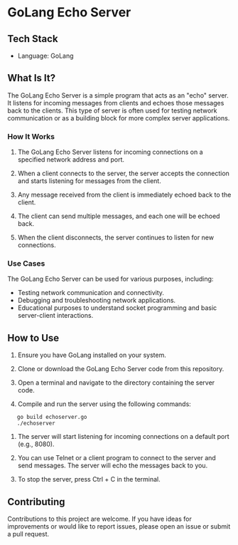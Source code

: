 # GoLang Echo Server

## Tech Stack
- Language: GoLang

## What Is It?

The GoLang Echo Server is a simple program that acts as an "echo" server. It listens for incoming messages from clients and echoes those messages back to the clients. This type of server is often used for testing network communication or as a building block for more complex server applications.

### How It Works

1. The GoLang Echo Server listens for incoming connections on a specified network address and port.

2. When a client connects to the server, the server accepts the connection and starts listening for messages from the client.

3. Any message received from the client is immediately echoed back to the client.

4. The client can send multiple messages, and each one will be echoed back.

5. When the client disconnects, the server continues to listen for new connections.

### Use Cases

The GoLang Echo Server can be used for various purposes, including:

- Testing network communication and connectivity.
- Debugging and troubleshooting network applications.
- Educational purposes to understand socket programming and basic server-client interactions.

## How to Use

1. Ensure you have GoLang installed on your system.

2. Clone or download the GoLang Echo Server code from this repository.

3. Open a terminal and navigate to the directory containing the server code.

4. Compile and run the server using the following commands:
```shell
   go build echoserver.go
   ./echoserver
```

1. The server will start listening for incoming connections on a default port (e.g., 8080).

2. You can use Telnet or a client program to connect to the server and send messages. The server will echo the messages back to you.

3. To stop the server, press Ctrl + C in the terminal.

## Contributing
Contributions to this project are welcome. If you have ideas for improvements or would like to report issues, please open an issue or submit a pull request.
